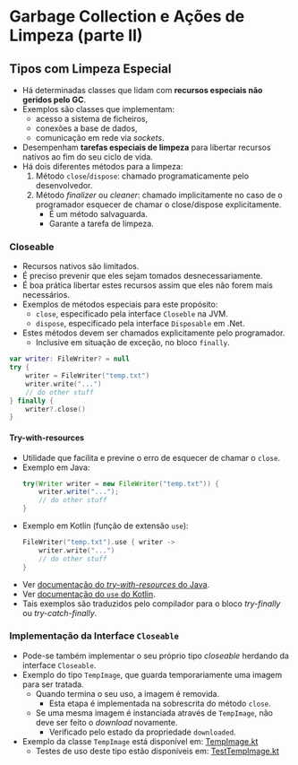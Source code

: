 # Garbage Collection e Ações de Limpeza (parte II)

## Tipos com Limpeza Especial

- Há determinadas classes que lidam com **recursos especiais não geridos pelo GC**.
- Exemplos são classes que implementam:
  - acesso a sistema de ficheiros,
  - conexões a base de dados,
  - comunicação em rede via _sockets_.
- Desempenham **tarefas especiais de limpeza** para libertar recursos nativos ao fim do seu ciclo de vida.
- Há dois diferentes métodos para a limpeza:
  1) Método `close`/`dispose`: chamado programaticamente pelo desenvolvedor.
  2) Método _finalizer_ ou _cleaner_: chamado implicitamente no caso de o programador esquecer de chamar o close/dispose explicitamente. 
     - É um método salvaguarda.
     - Garante a tarefa de limpeza.

### Closeable

- Recursos nativos são limitados.
- É preciso prevenir que eles sejam tomados desnecessariamente.
- É boa prática libertar estes recursos assim que eles não forem mais necessários.
- Exemplos de métodos especiais para este propósito:
  - `close`, especificado pela interface `Closeble` na JVM.
  - `dispose`, especificado pela interface `Disposable` em .Net.
- Estes métodos devem ser chamados explicitamente pelo programador.
  - Inclusive em situação de exceção, no bloco `finally`.

```kotlin
var writer: FileWriter? = null
try {
    writer = FileWriter("temp.txt")
    writer.write("...")
    // do other stuff
} finally {
    writer?.close()
}
```

#### Try-with-resources

- Utilidade que facilita e previne o erro de esquecer de chamar o `close`.
- Exemplo em Java:
    ```java
    try(Writer writer = new FileWriter("temp.txt")) {
        writer.write("...");
        // do other stuff
    }
    ```
- Exemplo em Kotlin (função de extensão `use`):
    ```kotlin
    FileWriter("temp.txt").use { writer ->
        writer.write("...")
        // do other stuff
    }
    ```
- Ver [documentação do _try-with-resources_ do Java](https://docs.oracle.com/javase/tutorial/essential/exceptions/tryResourceClose.html).
- Ver [documentação do `use` do Kotlin](https://kotlinlang.org/api/core/kotlin-stdlib/kotlin/use.html).
- Tais exemplos são traduzidos pelo compilador para o bloco _try-finally_ ou _try-catch-finally_.

### Implementação da Interface `Closeable`

- Pode-se também implementar o seu próprio tipo _closeable_ herdando da interface `Closeable`.
- Exemplo do tipo `TempImage`, que guarda temporariamente uma imagem para ser tratada.
  - Quando termina o seu uso, a imagem é removida.
    - Esta etapa é implementada na sobrescrita do método `close`.
  - Se uma mesma imagem é instanciada através de `TempImage`, não deve ser feito o _download_ novamente.
    - Verificado pelo estado da propriedade `downloaded`.
- Exemplo da classe `TempImage` está disponível em: [TempImage.kt](../sample28-closeable/src/main/kotlin/TempImage.kt)
  - Testes de uso deste tipo estão disponíveis em: [TestTempImage.kt](../sample28-closeable/src/test/kotlin/TestTempImage.kt)